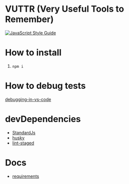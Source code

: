 # VUTTR (Very Useful Tools to Remember)
[![JavaScript Style Guide](https://img.shields.io/badge/code_style-standard-brightgreen.svg)](https://standardjs.com)

# How to install

1. `npm i`

# How to debug tests

[debugging-in-vs-code](https://jestjs.io/docs/troubleshooting#debugging-in-vs-code)

# devDependencies

- [StandardJs](https://standardjs.com/)
- [husky](https://typicode.github.io/husky/#/)
- [lint-staged](https://github.com/okonet/lint-staged)


# Docs

- [requirements](./docs/index.md)